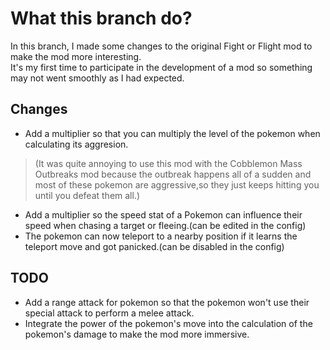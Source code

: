 # What this branch do?
In this branch, I made some changes to the original Fight or Flight mod to make the mod more interesting.  
It's my first time to participate in the development of a mod so something may not went smoothly as I had expected.
## Changes
- Add a multiplier so that you can multiply the level of the pokemon when calculating its aggresion.
> (It was quite annoying to use this mod with the Cobblemon Mass Outbreaks mod because the outbreak happens all of a sudden and most of these pokemon are aggressive,so they just keeps hitting you until you defeat them all.)  
- Add a multiplier so the speed stat of a Pokemon can influence their speed when chasing a target or fleeing.(can be edited in the config)  
- The pokemon can now teleport to a nearby position if it learns the teleport move and got panicked.(can be disabled in the config)
## TODO
- Add a range attack for pokemon so that the pokemon won't use their special attack to perform a melee attack.
- Integrate the power of the pokemon's move into the calculation of the pokemon's damage to make the mod more immersive.
